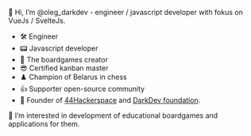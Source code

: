 👋 Hi, I’m @oleg_darkdev - engineer / javascript developer with fokus on VueJs / SvelteJs. 
 - 🛠 Engineer 
 - 📟 Javascript developer 
 - 🎲 The boardgames creator
 - 😎 Certified kanban master
 - ♟️ Сhampion of Belarus in chess
 - 👍 Supporter open-source community
 - 🤖 Founder of [44Hackerspace](https://linktr.ee/44hackerspace) and [DarkDev foundation](https://darkdev-progect.vercel.app/).

👀 I’m interested in development of educational boardgames and applications for them.


